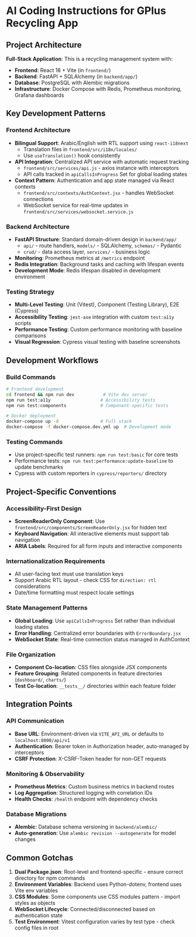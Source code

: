 # AI Coding Instructions for GPlus Recycling App

## Project Architecture

**Full-Stack Application**: This is a recycling management system with:
- **Frontend**: React 18 + Vite (in `frontend/`)
- **Backend**: FastAPI + SQLAlchemy (in `backend/app/`)
- **Database**: PostgreSQL with Alembic migrations
- **Infrastructure**: Docker Compose with Redis, Prometheus monitoring, Grafana dashboards

## Key Development Patterns

### Frontend Architecture
- **Bilingual Support**: Arabic/English with RTL support using `react-i18next`
  - Translation files in `frontend/src/i18n/locales/`
  - Use `useTranslation()` hook consistently
- **API Integration**: Centralized API service with automatic request tracking
  - `frontend/src/services/api.js` - axios instance with interceptors
  - API calls tracked in `apiCallsInProgress` Set for global loading states
- **Context Pattern**: Authentication and app state managed via React contexts
  - `frontend/src/contexts/AuthContext.jsx` - handles WebSocket connections
  - WebSocket service for real-time updates in `frontend/src/services/websocket.service.js`

### Backend Architecture
- **FastAPI Structure**: Standard domain-driven design in `backend/app/`
  - `api/` - route handlers, `models/` - SQLAlchemy, `schemas/` - Pydantic
  - `crud/` - data access layer, `services/` - business logic
- **Monitoring**: Prometheus metrics at `/metrics` endpoint
- **Redis Integration**: Background tasks and caching with lifespan events
- **Development Mode**: Redis lifespan disabled in development environment

### Testing Strategy
- **Multi-Level Testing**: Unit (Vitest), Component (Testing Library), E2E (Cypress)
- **Accessibility Testing**: `jest-axe` integration with custom `test:a11y` scripts
- **Performance Testing**: Custom performance monitoring with baseline comparisons
- **Visual Regression**: Cypress visual testing with baseline screenshots

## Development Workflows

### Build Commands
```bash
# Frontend development
cd frontend && npm run dev           # Vite dev server
npm run test:a11y                   # Accessibility tests
npm run test:components             # Component-specific tests

# Docker deployment
docker-compose up -d                # Full stack
docker-compose -f docker-compose.dev.yml up  # Development mode
```

### Testing Commands
- Use project-specific test runners: `npm run test:basic` for core tests
- Performance tests: `npm run test:performance:update-baseline` to update benchmarks
- Cypress with custom reporters in `cypress/reporters/` directory

## Project-Specific Conventions

### Accessibility-First Design
- **ScreenReaderOnly Component**: Use `frontend/src/components/ScreenReaderOnly.jsx` for hidden text
- **Keyboard Navigation**: All interactive elements must support tab navigation
- **ARIA Labels**: Required for all form inputs and interactive components

### Internationalization Requirements
- All user-facing text must use translation keys
- Support Arabic RTL layout - check CSS for `direction: rtl` considerations
- Date/time formatting must respect locale settings

### State Management Patterns
- **Global Loading**: Use `apiCallsInProgress` Set rather than individual loading states
- **Error Handling**: Centralized error boundaries with `ErrorBoundary.jsx`
- **WebSocket State**: Real-time connection status managed in AuthContext

### File Organization
- **Component Co-location**: CSS files alongside JSX components
- **Feature Grouping**: Related components in feature directories (`dashboard/`, `charts/`)
- **Test Co-location**: `__tests__/` directories within each feature folder

## Integration Points

### API Communication
- **Base URL**: Environment-driven via `VITE_API_URL` or defaults to `localhost:8000/api/v1`
- **Authentication**: Bearer token in Authorization header, auto-managed by interceptors
- **CSRF Protection**: X-CSRF-Token header for non-GET requests

### Monitoring & Observability
- **Prometheus Metrics**: Custom business metrics in backend routes
- **Log Aggregation**: Structured logging with correlation IDs
- **Health Checks**: `/health` endpoint with dependency checks

### Database Migrations
- **Alembic**: Database schema versioning in `backend/alembic/`
- **Auto-generation**: Use `alembic revision --autogenerate` for model changes

## Common Gotchas

1. **Dual Package.json**: Root-level and frontend-specific - ensure correct directory for npm commands
2. **Environment Variables**: Backend uses Python-dotenv, frontend uses Vite env variables
3. **CSS Modules**: Some components use CSS modules pattern - import styles as objects
4. **WebSocket Lifecycle**: Connected/disconnected based on authentication state
5. **Test Environment**: Vitest configuration varies by test type - check config files in root